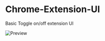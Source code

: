 # Chrome-Extension-UI
Basic Toggle on/off extension UI

![Preview]([http://url/to/img.png](https://github.com/justinsoon/Chrome-Extension-UI/blob/main/FZPs2wC.png?raw=true))
